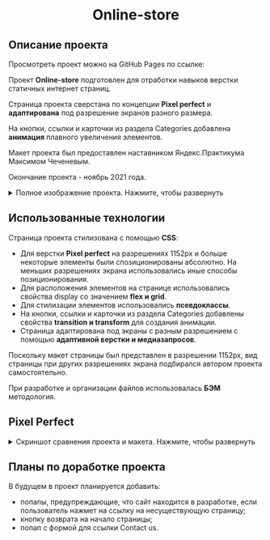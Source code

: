 <h1 align="center"> Online-store</h1>
<h2 align="left">Описание проекта</h2>

Просмотреть проект можно на GitHub Pages по ссылке: 

Проект **Online-store** подготовлен для отработки навыков верстки статичных интернет страниц.

Страница проекта сверстана по концепции **Pixel perfect** и **адаптирована** под разрешение экранов разного размера. 

На кнопки, ссылки и карточки из раздела Categories добавлена **анимация** плавного увеличения элементов.

Макет проекта был предоставлен наставником Яндекс.Практикума Максимом Чеченевым.

Окончание проекта - ноябрь 2021 года.

<details>
<summary>Полное изображение проекта. Нажмите, чтобы развернуть</summary>
<p align="center">
  <img src="screenshots/page screenshot.png" title="online store">
</p>
</details>

<h2 align="left">Использованные технологии</h2>

Страница проекта стилизована с помощью **CSS**:

- Для верстки **Pixel perfect** на разрешениях 1152px и больше некоторые элементы были спозиционированы абсолютно. На меньших разрешениях экрана использовались иные способы позиционирования.
- Для расположения элементов на странице использовались свойства display со значением **flex и grid**.
- Для стилизации элементов использовались **псевдоклассы**.
- На кнопки, ссылки и карточки из раздела Categories добавлены свойства **transition и transform** для создания анимации.
- Страница адаптирована под экраны с разным разрешением с помощью **адаптивной верстки и медиазапросов**.

Поскольку макет страницы был представлен в разрешении 1152px, вид страницы при других разрешениях экрана подбирался автором проекта самостоятельно.

При разработке и организации файлов использовалась **БЭМ** методология.

<h2 align="left">Pixel Perfect</h2>

<details>
<summary>Скриншот сравнения проекта и макета. Нажмите, чтобы развернуть</summary>
<p align="center">
  <img src="screenshots/pixel perfect screenshot.png" title="online store">
</p>
</details>

<h2 align="left">Планы по доработке проекта</h2>

В будущем в проект планируется добавить:

- попапы, предупреждающие, что сайт находится в разработке, если пользователь нажмет на ссылку на несуществующую страницу;
- кнопку возврата на начало страницы;
- попап с формой для ссылки Contact us.

